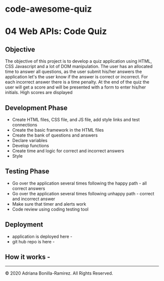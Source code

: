 # code-awesome-quiz

# 04 Web APIs: Code Quiz

## Objective

The objective of this project is to develop a quiz application using HTML, CSS Javascript and a lot of DOM manipulation.
The user has an allocated time to answer all questions, as the user submit his/her answers the application let's the user know if the answer is correct or incorrect. For each incorrect answer there is a time penalty. At the end of the quiz the user will get a score and will be presented with a form to enter his/her initials. High scores are displayed

## Development Phase
- Create HTML files, CSS file, and JS file, add style links and test connections
- Create the basic framework in the HTML files
- Create the bank of questions and answers
- Declare variables
- Develop functions
- Create time and logic for correct and incorrect answers
- Style

## Testing Phase
- Go over the application several times following the happy path - all correct answers
- Go over the application several times following unhappy path - correct and incorrect answer
- Make sure that timer and alerts work
- Code review using coding testing tool

## Deployment
- application is deployed here - 
- git hub repo is here - 

## How it works - 




- - -
© 2020 Adriana Bonilla-Ramirez. All Rights Reserved.
